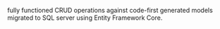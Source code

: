 fully functioned CRUD operations against code-first generated models migrated to SQL server using Entity Framework Core.
